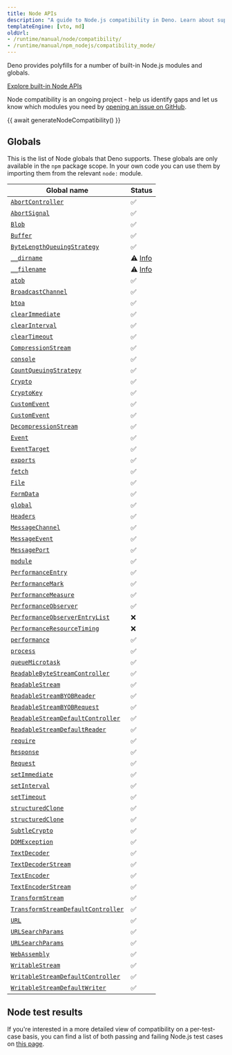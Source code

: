 ```yaml
---
title: Node APIs
description: "A guide to Node.js compatibility in Deno. Learn about supported Node.js built-in modules, global objects, and how to use Node.js packages in Deno projects."
templateEngine: [vto, md]
oldUrl:
- /runtime/manual/node/compatibility/
- /runtime/manual/npm_nodejs/compatibility_mode/
---
```


Deno provides polyfills for a number of built-in Node.js modules and globals.

<a href="/api/node/" class="docs-cta runtime-cta">Explore built-in Node APIs</a>

Node compatibility is an ongoing project - help us identify gaps and let us know
which modules you need by
[opening an issue on GitHub](https://github.com/denoland/deno).

{{ await generateNodeCompatibility() }}

## Globals

This is the list of Node globals that Deno supports. These globals are only
available in the `npm` package scope. In your own code you can use them by
importing them from the relevant `node:` module.

| Global name                                                                                                      | Status                             |
| ---------------------------------------------------------------------------------------------------------------- | ---------------------------------- |
| [`AbortController`](https://nodejs.org/api/globals.html#class-abortcontroller)                                   | ✅                                 |
| [`AbortSignal`](https://nodejs.org/api/globals.html#class-abortsignal)                                           | ✅                                 |
| [`Blob`](https://nodejs.org/api/globals.html#class-blob)                                                         | ✅                                 |
| [`Buffer`](https://nodejs.org/api/globals.html#class-buffer)                                                     | ✅                                 |
| [`ByteLengthQueuingStrategy`](https://nodejs.org/api/globals.html#class-bytelengthqueuingstrategy)               | ✅                                 |
| [`__dirname`](https://nodejs.org/api/globals.html#__dirname)                                                     | ⚠️ [Info](#node.js-global-objects) |
| [`__filename`](https://nodejs.org/api/globals.html#__filename)                                                   | ⚠️ [Info](#nodejs-global-objects)  |
| [`atob`](https://nodejs.org/api/globals.html#atobdata)                                                           | ✅                                 |
| [`BroadcastChannel`](https://nodejs.org/api/globals.html#broadcastchannel)                                       | ✅                                 |
| [`btoa`](https://nodejs.org/api/globals.html#btoadata)                                                           | ✅                                 |
| [`clearImmediate`](https://nodejs.org/api/globals.html#clearimmediateimmediateobject)                            | ✅                                 |
| [`clearInterval`](https://nodejs.org/api/globals.html#clearintervalintervalobject)                               | ✅                                 |
| [`clearTimeout`](https://nodejs.org/api/globals.html#cleartimeouttimeoutobject)                                  | ✅                                 |
| [`CompressionStream`](https://nodejs.org/api/globals.html#class-compressionstream)                               | ✅                                 |
| [`console`](https://nodejs.org/api/globals.html#console)                                                         | ✅                                 |
| [`CountQueuingStrategy`](https://nodejs.org/api/globals.html#class-countqueuingstrategy)                         | ✅                                 |
| [`Crypto`](https://nodejs.org/api/globals.html#crypto)                                                           | ✅                                 |
| [`CryptoKey`](https://nodejs.org/api/globals.html#cryptokey)                                                     | ✅                                 |
| [`CustomEvent`](https://nodejs.org/api/globals.html#customevent)                                                 | ✅                                 |
| [`CustomEvent`](https://nodejs.org/api/globals.html#customevent)                                                 | ✅                                 |
| [`DecompressionStream`](https://nodejs.org/api/globals.html#class-decompressionstream)                           | ✅                                 |
| [`Event`](https://nodejs.org/api/globals.html#event)                                                             | ✅                                 |
| [`EventTarget`](https://nodejs.org/api/globals.html#eventtarget)                                                 | ✅                                 |
| [`exports`](https://nodejs.org/api/globals.html#exports)                                                         | ✅                                 |
| [`fetch`](https://nodejs.org/api/globals.html#fetch)                                                             | ✅                                 |
| [`File`](https://nodejs.org/api/globals.html#class-file)                                                         | ✅                                 |
| [`FormData`](https://nodejs.org/api/globals.html#class-formdata)                                                 | ✅                                 |
| [`global`](https://nodejs.org/api/globals.html#global)                                                           | ✅                                 |
| [`Headers`](https://nodejs.org/api/globals.html#class-headers)                                                   | ✅                                 |
| [`MessageChannel`](https://nodejs.org/api/globals.html#messagechannel)                                           | ✅                                 |
| [`MessageEvent`](https://nodejs.org/api/globals.html#messageevent)                                               | ✅                                 |
| [`MessagePort`](https://nodejs.org/api/globals.html#messageport)                                                 | ✅                                 |
| [`module`](https://nodejs.org/api/globals.html#module)                                                           | ✅                                 |
| [`PerformanceEntry`](https://nodejs.org/api/globals.html#performanceentry)                                       | ✅                                 |
| [`PerformanceMark`](https://nodejs.org/api/globals.html#performancemark)                                         | ✅                                 |
| [`PerformanceMeasure`](https://nodejs.org/api/globals.html#performancemeasure)                                   | ✅                                 |
| [`PerformanceObserver`](https://nodejs.org/api/globals.html#performanceobserver)                                 | ✅                                 |
| [`PerformanceObserverEntryList`](https://nodejs.org/api/globals.html#performanceobserverentrylist)               | ❌                                 |
| [`PerformanceResourceTiming`](https://nodejs.org/api/globals.html#performanceresourcetiming)                     | ❌                                 |
| [`performance`](https://nodejs.org/api/globals.html#performance)                                                 | ✅                                 |
| [`process`](https://nodejs.org/api/globals.html#process)                                                         | ✅                                 |
| [`queueMicrotask`](https://nodejs.org/api/globals.html#queuemicrotaskcallback)                                   | ✅                                 |
| [`ReadableByteStreamController`](https://nodejs.org/api/globals.html#class-readablebytestreamcontroller)         | ✅                                 |
| [`ReadableStream`](https://nodejs.org/api/globals.html#class-readablestream)                                     | ✅                                 |
| [`ReadableStreamBYOBReader`](https://nodejs.org/api/globals.html#class-readablestreambyobreader)                 | ✅                                 |
| [`ReadableStreamBYOBRequest`](https://nodejs.org/api/globals.html#class-readablestreambyobrequest)               | ✅                                 |
| [`ReadableStreamDefaultController`](https://nodejs.org/api/globals.html#class-readablestreamdefaultcontroller)   | ✅                                 |
| [`ReadableStreamDefaultReader`](https://nodejs.org/api/globals.html#class-readablestreamdefaultreader)           | ✅                                 |
| [`require`](https://nodejs.org/api/globals.html#require)                                                         | ✅                                 |
| [`Response`](https://nodejs.org/api/globals.html#response)                                                       | ✅                                 |
| [`Request`](https://nodejs.org/api/globals.html#request)                                                         | ✅                                 |
| [`setImmediate`](https://nodejs.org/api/globals.html#setimmediatecallback-args)                                  | ✅                                 |
| [`setInterval`](https://nodejs.org/api/globals.html#setintervalcallback-delay-args)                              | ✅                                 |
| [`setTimeout`](https://nodejs.org/api/globals.html#settimeoutcallback-delay-args)                                | ✅                                 |
| [`structuredClone`](https://nodejs.org/api/globals.html#structuredclonevalue-options)                            | ✅                                 |
| [`structuredClone`](https://nodejs.org/api/globals.html#structuredclonevalue-options)                            | ✅                                 |
| [`SubtleCrypto`](https://nodejs.org/api/globals.html#subtlecrypto)                                               | ✅                                 |
| [`DOMException`](https://nodejs.org/api/globals.html#domexception)                                               | ✅                                 |
| [`TextDecoder`](https://nodejs.org/api/globals.html#textdecoder)                                                 | ✅                                 |
| [`TextDecoderStream`](https://nodejs.org/api/globals.html#class-textdecoderstream)                               | ✅                                 |
| [`TextEncoder`](https://nodejs.org/api/globals.html#textencoder)                                                 | ✅                                 |
| [`TextEncoderStream`](https://nodejs.org/api/globals.html#class-textencoderstream)                               | ✅                                 |
| [`TransformStream`](https://nodejs.org/api/globals.html#class-transformstream)                                   | ✅                                 |
| [`TransformStreamDefaultController`](https://nodejs.org/api/globals.html#class-transformstreamdefaultcontroller) | ✅                                 |
| [`URL`](https://nodejs.org/api/globals.html#url)                                                                 | ✅                                 |
| [`URLSearchParams`](https://nodejs.org/api/globals.html#urlsearchparams)                                         | ✅                                 |
| [`URLSearchParams`](https://nodejs.org/api/globals.html#urlsearchparams)                                         | ✅                                 |
| [`WebAssembly`](https://nodejs.org/api/globals.html#webassembly)                                                 | ✅                                 |
| [`WritableStream`](https://nodejs.org/api/globals.html#class-writablestream)                                     | ✅                                 |
| [`WritableStreamDefaultController`](https://nodejs.org/api/globals.html#class-writablestreamdefaultcontroller)   | ✅                                 |
| [`WritableStreamDefaultWriter`](https://nodejs.org/api/globals.html#class-writablestreamdefaultwriter)           | ✅                                 |

## Node test results

If you're interested in a more detailed view of compatibility on a per-test-case
basis, you can find a list of both passing and failing Node.js test cases on
[this page](https://node-test-viewer.deno.dev/).
